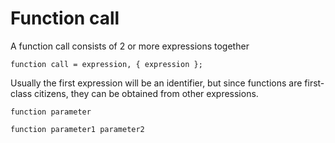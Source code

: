# Function call

A function call consists of 2 or more expressions
together

```ebnf
function call = expression, { expression };
```

Usually the first expression will be an identifier,
but since functions are first-class citizens, they can be
obtained from other expressions.

```misti
function parameter

function parameter1 parameter2
```
